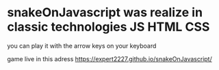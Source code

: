 # snakeOnJavascript  was realize in classic technologies JS HTML CSS
 you can play it with the arrow keys on your keyboard
 
 game live in this adress
 https://expert2227.github.io/snakeOnJavascript/

